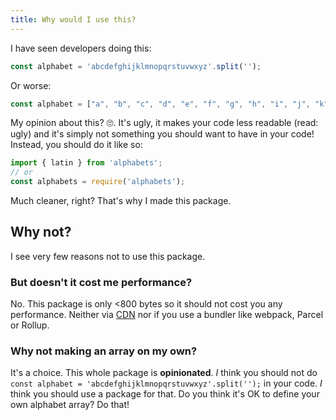 ```yaml
---
title: Why would I use this?
---
```


I have seen developers doing this:

```js
const alphabet = 'abcdefghijklmnopqrstuvwxyz'.split('');
```

Or worse:

```js
const alphabet = ["a", "b", "c", "d", "e", "f", "g", "h", "i", "j", "k", "l", "m", "n", "o", "p", "q", "r", "s", "t", "u", "v", "w", "x", "y", "z"];
```

My opinion about this? 🙄. It's ugly, it makes your code less readable
(read: ugly) and it's simply not something you should want to have in your 
code! Instead, you should do it like so:

```js
import { latin } from 'alphabets';
// or
const alphabets = require('alphabets');
```

Much cleaner, right? That's why I made this package.

## Why not?

I see very few reasons not to use this package.

### But doesn't it cost me performance?

No. This package is only <800 bytes so it should not cost you any performance.
Neither via [CDN](/usage/installation/#cdn) nor if you use a bundler like
webpack, Parcel or Rollup.

### Why not making an array on my own?

It's a choice. This whole package is **opinionated**. *I* think you should not
do `const alphabet = 'abcdefghijklmnopqrstuvwxyz'.split('');` in your code. *I*
think you should use a package for that. Do you think it's OK to define your own
alphabet array? Do that!
